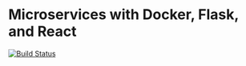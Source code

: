 # Microservices with Docker, Flask, and React

[![Build Status](https://travis-ci.org/honestcomrade/testdriven-app.svg?branch=master)](https://travis-ci.org/honestcomrade/testdriven-app)
